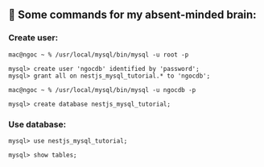 ## 🤗 Some commands for my absent-minded brain:

### Create user:

```
mac@ngoc ~ % /usr/local/mysql/bin/mysql -u root -p 

mysql> create user 'ngocdb' identified by 'password';
mysql> grant all on nestjs_mysql_tutorial.* to 'ngocdb';
```

```
mac@ngoc ~ % /usr/local/mysql/bin/mysql -u ngocdb -p

mysql> create database nestjs_mysql_tutorial;
```

### Use database:

```
mysql> use nestjs_mysql_tutorial;

mysql> show tables;
```
